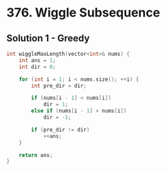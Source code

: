 # 376. Wiggle Subsequence

## Solution 1 - Greedy

```cpp
int wiggleMaxLength(vector<int>& nums) {
    int ans = 1;
    int dir = 0;

    for (int i = 1; i < nums.size(); ++i) {
        int pre_dir = dir;

        if (nums[i - 1] < nums[i])
            dir = 1;
        else if (nums[i - 1] > nums[i])
            dir = -1;

        if (pre_dir != dir)
            ++ans;
    }

    return ans;
}
```
